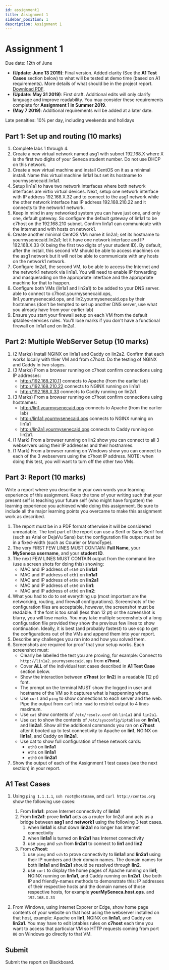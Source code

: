```yaml
---
id: assignment1
title: Assignment 1
sidebar_position: 1
description: Assignment 1
---
```


# Assignment 1

Due date: 12th of June

- **(Update: June 13 2019)**: Final version. Added clarity (See the **A1 Test Cases** section below) to what will be tested at demo time (based on A1 requirements). More details of what should be in the project report. [Download PDF](/files/19b-SRT210_a1.pdf).
- **(Update: May 31 2019)**: First draft. Additional edits will only clarify language and improve readability. You may consider these requirements complete for **Assignment 1 in Summer 2019**.
- **(May 7 2019)**: Additional requirements will be added at a later date.

Late penalties: 10% per day, including weekends and holidays

## Part 1: Set up and routing (10 marks)

1. Complete labs 1 through 4.
2. Create a new virtual network named asg1 with subnet 192.168.X where X is the first two digits of your Seneca student number. Do not use DHCP on this network.
3. Create a new virtual machine and install CentOS on it as a minimal install. Name this virtual machine lin1a1 but set its hostname to yourmysenecaid.lin1a1.
4. Setup lin1a1 to have two network interfaces where both network interfaces are virtio virtual devices. Next, setup one network interface with IP address 192.168.X.32 and to connect to the asg1 network while the other network interface has IP address 192.168.210.22 and it connects to the network1 network.
5. Keep in mind in any networked system you can have just one, and only one, default gateway. So configure the default gateway of lin1a1 to be c7host on the 192.168.210 subnet. Confirm lin1a1 can communicate with the Internet and with hosts on network1.
6. Create another minimal CentOS VM: name it lin2a1; set its hostname to yourmysenecaid.lin2a1; let it have one network interface and IP 192.168.X.33 (X being the first two digits of your student ID). By default, after the install, this second VM should be able to access machines on the asg1 network but it will not be able to communicate with any hosts on the network1 network.
7. Configure lin2a1, the second VM, to be able to access the Internet and the network1 network via lin1a1. You will need to enable IP forwarding and masquerading on the appropriate interface and the appropriate machine for that to happen.
8. Configure both VMs (lin1a1 and lin2a1) to be added to your DNS server. able to connect to c7host.yourmysenecaid.ops, lin1.yourmysenecaid.ops, and lin2.yourmysenecaid.ops by their hostnames (don't be tempted to set up another DNS server, use what you already have from your earlier lab)
9. Ensure you start your firewall setup on each VM from the default iptables-services rules. You'll lose marks if you don't have a functional firewall on lin1a1 and on lin2a1.

## Part 2: Multiple WebServer Setup (10 marks)

1. (2 Marks) Install NGINX on lin1a1 and Caddy on lin2a2. Confirm that each works locally with thier VM and from c7host. Do the testing of NGINX and Caddy in two stages.
2. (3 Marks) From a browser running on c7host confirm connections using IP addresses:
    * http://192.168.210.11 connects to Apache (from the earlier lab)
    * http://192.168.210.22 connects to NGINX running on lin1a1
    * http://192.168.X.33 connects to Caddy running on lin2a1.
3. (3 Marks) From a browser running on c7host confirm connections using hostnames:
    * http://lin1.yourmysenecaid.ops connects to Apache (from the earlier lab)
    * http://lin1a1.yourmysenecaid.ops connects to NGINX running on lin1a1
    * http://lin2a1.yourmysenecaid.ops connects to Caddy running on lin2a1.
4. (1 Mark) From a browser running on lin2 show you can connect to all 3 webservers using their IP addresses and their hostnames.
5. (1 Mark) From a browser running on Windows show you can connect to each of the 3 webservers using the c7host IP address. NOTE: when doing this test, you will want to turn off the other two VMs.

## Part 3: Report (10 marks)

Write a report where you describe in your own words your learning experience of this assignment. Keep the tone of your writing such that your present self is teaching your future self (who might have forgotten) the learning experience you achieved while doing this assignment. Be sure to include all the major learning points you overcame to make this assignment work as described.

1. The report must be in a PDF format otherwise it will be considered unreadable. The text part of the report can use a Serif or Sans-Serif font (such as Arial or DejaVu Sans) but the configuration file output must be in a fixed-width (such as Courier or MonoType).
2. The very FIRST FEW LINES MUST CONTAIN: **Full Name**, your **MySeneca username**, and your **student ID**.
3. The next FEW LINES MUST CONTAIN output from the command line (use a screen shots for doing this) showing:
    + MAC and IP address of `eth0` on **lin1a1**
    + MAC and IP address of `eth1` on **lin1a1**
    + MAC and IP address of `eth0` on **lin2a1**
    + MAC and IP address of `eth0` on **lin1**:
    + MAC and IP address of `eth0` on **lin2**:
4. What you had to do to set everything up (most important are the networking, routing, and firewall configurations). Screenshots of the configuration files are acceptable, however, the screenshot must be readable. If the font is too small (less than 12 pt) or the screenshot is blurry, you will lose marks. You may take multiple screenshots of a long configuration file provided they show the previous few lines to show continuation. Ideally, it is best (and probably fastest) to use scp to get the configurations out of the VMs and append them into your report.
5. Describe any challenges you ran into and how you solved them.
6. Screenshots are required for proof that your setup works. Each screenshot must:
    + Clearly be labelled the test you are proving, for example: Connect to `http://lin1a2.yourmysenecaid.ops` from **c7host**.
    + Cover **ALL** of the individual test cases described in **A1 Test Case** section below.
    + Show the interaction between **c7host** (or **lin2**) in a readable (12 pt) font.
    + The prompt on the terminal MUST show the logged in user and hostname of the VM so it captures what is happenning where.
    + Use `curl` and `ping` to show connections to each server and the web. Pipe the output from `curl` into `head` to restrict output to 4 lines maximum.
    + Use `cat` show contents of `/etc/resolv.conf` on `lin1a1` and `lin2a1`.
    + Use `cat` to show the contents of `/etc/sysconfig/iptables` on **lin1a1**, and **lin2a1**. Show all the additional commands you ran on **c7host** after it booted up to test connectivity to Apache on **lin1**, NGINX on **lin1a1**, and Caddy on **lin2a1**.
    + Use cat to show full configuration of these network cards:
        + `eth0` on **lin1a1**
        + `eth1` on **lin1a1**
        + `eth0` on **lin2a1**
7. Show the output of each of the Assignment 1 test cases (see the next section) in your report.

## A1 Test Cases

1. Using `ping 1.1.1.1`, `ssh root@hostname`, and `curl http://centos.org` show the following use cases:

    1. From **lin1a1**: prove Internet connectivity of **lin1a1**
    2. From **lin2a1**: prove **lin1a1** acts as a router for lin2a1 and acts as a bridge between **asg1** and **network1** using the following 3 test cases.
        1. when **lin1a1** is shut down **lin2a1** no longer has Internet connectivity
        2. when **lin1a1** is turned on **lin2a1** has Internet connectivity
        3. use `ping` and `ssh` from **lin2a1** to connect to **lin1** and **lin2**
    3. From **c7host**:
        1. use `ping` and `ssh` to prove connectivity to **lin1a1** and **lin2a1** using their IP numbers and their domain names. The domain names for both **lin1a1** and **lin2a1** should be resolved through **lin2**.
        2. use `curl` to display the home pages of Apache running on **lin1**; NGINX running on **lin1a1**, and Caddy running on **lin2a1**. Use both IP and friendly-names methods to demonstrate this: IP addresses of their respective hosts and the domain names of those respective hosts, for example **yourMySeneca.host.ops**. and `192.168.X.33`

2. From Windows, using Internet Exporer or Edge, show home page contents of your website on that host using the webserver installed on that host, example: Apache on **lin1**, NGINX on **lin1a1**, and Caddy on **lin2a1**. You may have to edit iptables rules on **c7host** each time you want to access that particular VM so HTTP requests coming from port `80` on Windows go directly to that VM.

## Submit

Submit the report on Blackboard.

